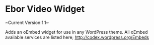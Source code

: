 Ebor Video Widget
========

~Current Version:1.1~

Adds an oEmbed widget for use in any WordPress theme. All oEmbed available services are listed here; <a href="http://codex.wordpress.org/Embeds">http://codex.wordpress.org/Embeds</a>